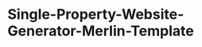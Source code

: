 Single-Property-Website-Generator-Merlin-Template
=================================================
